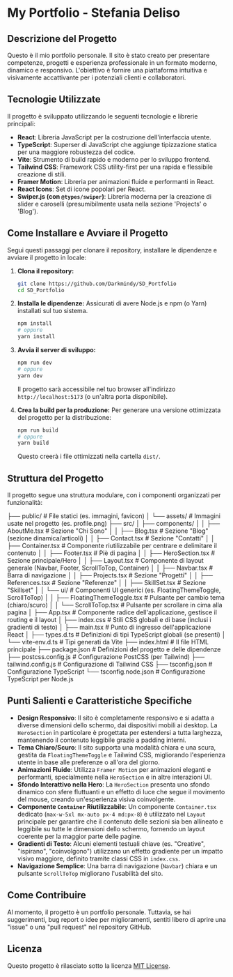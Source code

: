 # My Portfolio - Stefania Deliso

## Descrizione del Progetto

Questo è il mio portfolio personale. Il sito è stato creato per presentare competenze, progetti e esperienza professionale in un formato moderno, dinamico e responsivo. L'obiettivo è fornire una piattaforma intuitiva e visivamente accattivante per i potenziali clienti e collaboratori.

## Tecnologie Utilizzate

Il progetto è sviluppato utilizzando le seguenti tecnologie e librerie principali:

* **React**: Libreria JavaScript per la costruzione dell'interfaccia utente.
* **TypeScript**: Superser di JavaScript che aggiunge tipizzazione statica per una maggiore robustezza del codice.
* **Vite**: Strumento di build rapido e moderno per lo sviluppo frontend.
* **Tailwind CSS**: Framework CSS utility-first per una rapida e flessibile creazione di stili.
* **Framer Motion**: Libreria per animazioni fluide e performanti in React.
* **React Icons**: Set di icone popolari per React.
* **Swiper.js (con `@types/swiper`)**: Libreria moderna per la creazione di slider e caroselli (presumibilmente usata nella sezione 'Projects' o 'Blog').

## Come Installare e Avviare il Progetto

Segui questi passaggi per clonare il repository, installare le dipendenze e avviare il progetto in locale:

1.  **Clona il repository:**
    ```bash
    git clone https://github.com/Darkmindy/SD_Portfolio
    cd SD_Portfolio
    ```

2.  **Installa le dipendenze:**
    Assicurati di avere Node.js e npm (o Yarn) installati sul tuo sistema.
    ```bash
    npm install
    # oppure
    yarn install
    ```

3.  **Avvia il server di sviluppo:**
    ```bash
    npm run dev
    # oppure
    yarn dev
    ```
    Il progetto sarà accessibile nel tuo browser all'indirizzo `http://localhost:5173` (o un'altra porta disponibile).

4.  **Crea la build per la produzione:**
    Per generare una versione ottimizzata del progetto per la distribuzione:
    ```bash
    npm run build
    # oppure
    yarn build
    ```
    Questo creerà i file ottimizzati nella cartella `dist/`.

## Struttura del Progetto

Il progetto segue una struttura modulare, con i componenti organizzati per funzionalità:

├── public/                 # File statici (es. immagini, favicon)
│   └── assets/             # Immagini usate nel progetto (es. profile.png)
├── src/
│   ├── components/
│   │   ├── AboutMe.tsx     # Sezione "Chi Sono"
│   │   ├── Blog.tsx        # Sezione "Blog" (sezione dinamica/articoli)
│   │   ├── Contact.tsx     # Sezione "Contatti"
│   │   ├── Container.tsx   # Componente riutilizzabile per centrare e delimitare il contenuto
│   │   ├── Footer.tsx      # Piè di pagina
│   │   ├── HeroSection.tsx # Sezione principale/Hero
│   │   ├── Layout.tsx      # Componente di layout generale (Navbar, Footer, ScrollToTop, Container)
│   │   ├── Navbar.tsx      # Barra di navigazione
│   │   ├── Projects.tsx    # Sezione "Progetti"
│   │   ├── References.tsx  # Sezione "Referenze"
│   │   ├── SkillSet.tsx    # Sezione "Skillset"
│   │   └── ui/             # Componenti UI generici (es. FloatingThemeToggle, ScrollToTop)
│   │       ├── FloatingThemeToggle.tsx # Pulsante per cambio tema (chiaro/scuro)
│   │       └── ScrollToTop.tsx         # Pulsante per scrollare in cima alla pagina
│   ├── App.tsx             # Componente radice dell'applicazione, gestisce il routing e il layout
│   ├── index.css           # Stili CSS globali e di base (inclusi i gradienti di testo)
│   ├── main.tsx            # Punto di ingresso dell'applicazione React
│   ├── types.d.ts          # Definizioni di tipi TypeScript globali (se presenti)
│   └── vite-env.d.ts       # Tipi generati da Vite
├── index.html              # Il file HTML principale
├── package.json            # Definizioni del progetto e delle dipendenze
├── postcss.config.js       # Configurazione PostCSS (per Tailwind)
├── tailwind.config.js      # Configurazione di Tailwind CSS
├── tsconfig.json           # Configurazione TypeScript
└── tsconfig.node.json      # Configurazione TypeScript per Node.js


## Punti Salienti e Caratteristiche Specifiche

* **Design Responsivo**: Il sito è completamente responsivo e si adatta a diverse dimensioni dello schermo, dai dispositivi mobili ai desktop. La `HeroSection` in particolare è progettata per estendersi a tutta larghezza, mantenendo il contenuto leggibile grazie a padding interni.
* **Tema Chiaro/Scuro**: Il sito supporta una modalità chiara e una scura, gestita da `FloatingThemeToggle` e Tailwind CSS, migliorando l'esperienza utente in base alle preferenze o all'ora del giorno.
* **Animazioni Fluide**: Utilizza `Framer Motion` per animazioni eleganti e performanti, specialmente nella `HeroSection` e in altre interazioni UI.
* **Sfondo Interattivo nella Hero**: La `HeroSection` presenta uno sfondo dinamico con sfere fluttuanti e un effetto di luce che segue il movimento del mouse, creando un'esperienza visiva coinvolgente.
* **Componente `Container` Riutilizzabile**: Un componente `Container.tsx` dedicato (`max-w-5xl mx-auto px-4 md:px-8`) è utilizzato nel `Layout` principale per garantire che il contenuto delle sezioni sia ben allineato e leggibile su tutte le dimensioni dello schermo, fornendo un layout coerente per la maggior parte delle pagine.
* **Gradienti di Testo**: Alcuni elementi testuali chiave (es. "Creative", "ispirano", "coinvolgono") utilizzano un effetto gradiente per un impatto visivo maggiore, definito tramite classi CSS in `index.css`.
* **Navigazione Semplice**: Una barra di navigazione (`Navbar`) chiara e un pulsante `ScrollToTop` migliorano l'usabilità del sito.

## Come Contribuire

Al momento, il progetto è un portfolio personale. Tuttavia, se hai suggerimenti, bug report o idee per miglioramenti, sentiti libero di aprire una "issue" o una "pull request" nel repository GitHub.

## Licenza

Questo progetto è rilasciato sotto la licenza [MIT License](LICENSE.md).